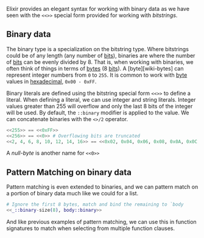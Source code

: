 Elixir provides an elegant syntax for working with binary data as we have seen with the `<<>>` special form provided for working with _bitstrings_.

## Binary data

The binary type is a specialization on the bitstring type. Where bitstrings could be of any length (any number of [bits][wiki-bit]), binaries are where the number of [bits][wiki-bit] can be evenly divided by 8. That is, when working with binaries, we often think of things in terms of [bytes][wiki-byte] (8 [bits][wiki-bit]). A [byte][wiki-bytes] can represent integer numbers from `0` to `255`. It is common to work with [byte][wiki-byte] values in [hexadecimal][wiki-hexadecimal], `0x00 - 0xFF`.

Binary literals are defined using the bitstring special form `<<>>` to define a literal. When defining a literal, we can use integer and string literals. Integer values greater than 255 will overflow and only the last 8 bits of the integer will be used. By default, the `::binary` modifier is applied to the value. We can concatenate binaries with the `<>/2` operator.

```elixir
<<255>> == <<0xFF>>
<<256>> == <<0>> # Overflowing bits are truncated
<<2, 4, 6, 8, 10, 12, 14, 16>> == <<0x02, 0x04, 0x06, 0x08, 0x0A, 0x0C, 0x0E, 0x10>>
```

A _null-byte_ is another name for `<<0>>`

## Pattern Matching on binary data

Pattern matching is even extended to binaries, and we can pattern match on a portion of binary data much like we could for a list.

```elixir
# Ignore the first 8 bytes, match and bind the remaining to `body
<<_::binary-size(8), body::binary>>
```

And like previous examples of pattern matching, we can use this in function signatures to match when selecting from multiple function clauses.

[wiki-bit]: https://en.wikipedia.org/wiki/Bit
[wiki-byte]: https://en.wikipedia.org/wiki/Byte
[wiki-hexadecimal]: https://en.wikipedia.org/wiki/Hexadecimal
[wiki-utf8]: https://en.wikipedia.org/wiki/UTF-8
